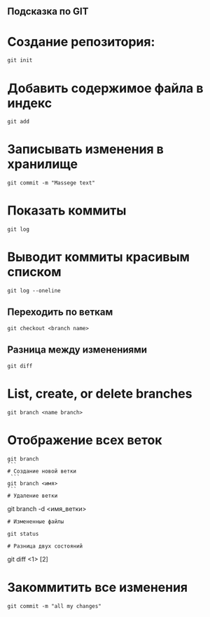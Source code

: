 ## Подсказка по GIT 

# Создание репозитория:
```
git init

```
# Добавить содержимое файла в индекс

```
git add
```
# Записывать изменения в хранилище
```
git commit -m "Massege text"
```
# Показать коммиты
```
git log
```
# Выводит коммиты красивым списком
```
git log --oneline
```
## Переходить по веткам
```
git checkout <branch name>
```
## Разница между изменениями 

```
git diff
```
#  List, create, or delete branches

```
git branch <name branch>   
```
# Отображение всех веток

````
git branch
```
# Создание новой ветки
 ```
git branch <имя>
```
# Удаление ветки 
````
git branch -d <имя_ветки>
```
# Измененные файлы 

git status

# Разница двух состояний 
```
git diff <1> [2]

# Закоммитить все изменения
```
git commit -m "all my changes"